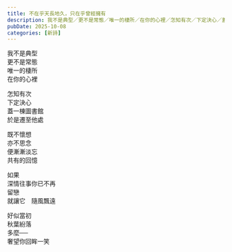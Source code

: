 ```yaml
---
title: 不在乎天長地久，只在乎曾經擁有
description: 我不是典型／更不是常態／唯一的棲所／在你的心裡／怎知有次／下定決心／蓋一棟圖書館／於是遷至他處／既不懷想／亦不思念／便漸漸淡忘／共有的回憶／如果／深情往事你已不再／留戀／就讓／隨風飄遠／好似當初／秋葉……
pubDate: 2025-10-08
categories: [新詩]
---
```


我不是典型  
更不是常態  
唯一的棲所  
在你的心裡

怎知有次  
下定決心  
蓋一棟圖書館  
於是遷至他處

既不懷想  
亦不思念  
便漸漸淡忘  
共有的回憶

如果  
深情往事你已不再  
留戀  
就讓它　隨風飄遠  

好似當初  
秋葉紛落  
多麼──  
奢望你回眸一笑
